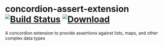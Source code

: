# concordion-assert-extension [![Build Status](https://travis-ci.org/chiknrice/concordion-assert-extension.svg?branch=master)](https://travis-ci.org/chiknrice/concordion-assert-extension) [ ![Download](https://api.bintray.com/packages/chiknrice/maven/concordion-assert-extension/images/download.svg) ](https://bintray.com/chiknrice/maven/concordion-assert-extension/_latestVersion) 
A concordion extension to provide assertions against lists, maps, and other complex data types

